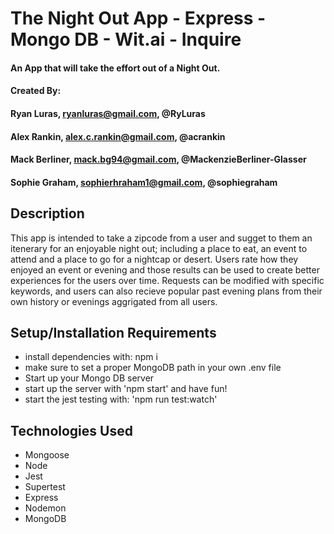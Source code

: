 # The Night Out App -  Express - Mongo DB - Wit.ai - Inquire

#### An App that will take the effort out of a Night Out.

#### Created By:
#### Ryan Luras, ryanluras@gmail.com, @RyLuras
#### Alex Rankin, alex.c.rankin@gmail.com, @acrankin
#### Mack Berliner, mack.bg94@gmail.com, @MackenzieBerliner-Glasser
#### Sophie Graham, sophierhraham1@gmail.com, @sophiegraham

## Description

This app is intended to take a zipcode from a  user and sugget to them an itenerary for an enjoyable night out; including a place to eat, an event to attend and a place to go for a nightcap or desert. Users rate how they enjoyed an event or evening and those results can be used to create better experiences for the users over time. Requests can be modified with specific keywords, and users can also recieve popular past evening plans from their own history or evenings aggrigated from all users.


## Setup/Installation Requirements

* install dependencies with: npm i
* make sure to set a proper MongoDB path in your own .env file
* Start up your Mongo DB server
* start up the server with 'npm start' and have fun!
* start the jest testing with: 'npm run test:watch'

## Technologies Used

* Mongoose
* Node
* Jest
* Supertest
* Express
* Nodemon
* MongoDB

